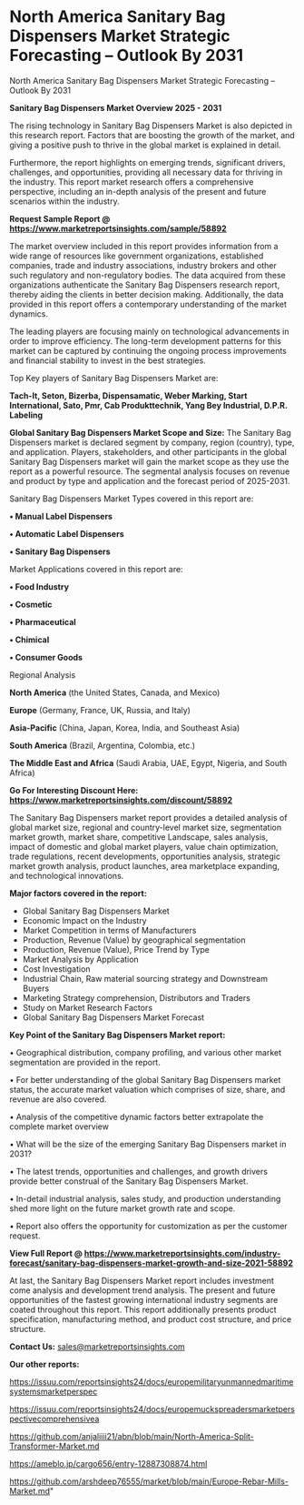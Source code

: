 # North America Sanitary Bag Dispensers Market Strategic Forecasting – Outlook By 2031
North America Sanitary Bag Dispensers Market Strategic Forecasting – Outlook By 2031

<Strong> Sanitary Bag Dispensers Market Overview 2025 - 2031</strong>

The rising technology in Sanitary Bag Dispensers Market is also depicted in this research report. Factors that are boosting the growth of the market, and giving a positive push to thrive in the global market is explained in detail.

Furthermore, the report highlights on emerging trends, significant drivers, challenges, and opportunities, providing all necessary data for thriving in the industry. This report market research offers a comprehensive perspective, including an in-depth analysis of the present and future scenarios within the industry.

<strong>Request Sample Report @ <a href=https://www.marketreportsinsights.com/sample/58892>https://www.marketreportsinsights.com/sample/58892</a></strong>

The market overview included in this report provides information from a wide range of resources like government organizations, established companies, trade and industry associations, industry brokers and other such regulatory and non-regulatory bodies. The data acquired from these organizations authenticate the Sanitary Bag Dispensers research report, thereby aiding the clients in better decision making. Additionally, the data provided in this report offers a contemporary understanding of the market dynamics.

The leading players are focusing mainly on technological advancements in order to improve efficiency. The long-term development patterns for this market can be captured by continuing the ongoing process improvements and financial stability to invest in the best strategies.

Top Key players of Sanitary Bag Dispensers Market are:

<strong>Tach-It, Seton, Bizerba, Dispensamatic, Weber Marking, Start International, Sato, Pmr, Cab Produkttechnik, Yang Bey Industrial, D.P.R. Labeling</strong>

<strong><b>Global Sanitary Bag Dispensers Market Scope and Size:</b></strong>
The Sanitary Bag Dispensers market is declared segment by company, region (country), type, and application. Players, stakeholders, and other participants in the global Sanitary Bag Dispensers market will gain the market scope as they use the report as a powerful resource. The segmental analysis focuses on revenue and product by type and application and the forecast period of 2025-2031.

Sanitary Bag Dispensers Market Types covered in this report are:

<strong>• Manual Label Dispensers

• Automatic Label Dispensers

• Sanitary Bag Dispensers</strong>

Market Applications covered in this report are:

<strong>• Food Industry

• Cosmetic

• Pharmaceutical

• Chimical

• Consumer Goods</strong> 

Regional Analysis

<strong>North America</strong> (the United States, Canada, and Mexico)

<strong>Europe</strong> (Germany, France, UK, Russia, and Italy)

<strong>Asia-Pacific</strong> (China, Japan, Korea, India, and Southeast Asia)

<strong>South America</strong> (Brazil, Argentina, Colombia, etc.)

<strong>The Middle East and Africa</strong> (Saudi Arabia, UAE, Egypt, Nigeria, and South Africa)

<strong>Go For Interesting Discount Here: <a href=https://www.marketreportsinsights.com/discount/58892>https://www.marketreportsinsights.com/discount/58892</a></strong>

The Sanitary Bag Dispensers market report provides a detailed analysis of global market size, regional and country-level market size, segmentation market growth, market share, competitive Landscape, sales analysis, impact of domestic and global market players, value chain optimization, trade regulations, recent developments, opportunities analysis, strategic market growth analysis, product launches, area marketplace expanding, and technological innovations.

<strong><b>Major factors covered in the report:</b></strong>
<ul>
  <li>Global Sanitary Bag Dispensers Market </li>
  <li>Economic Impact on the Industry</li>
  <li>Market Competition in terms of Manufacturers</li>
  <li>Production, Revenue (Value) by geographical segmentation</li>
  <li>Production, Revenue (Value), Price Trend by Type</li>
  <li>Market Analysis by Application</li>
  <li>Cost Investigation</li>
  <li>Industrial Chain, Raw material sourcing strategy and Downstream Buyers</li>
  <li>Marketing Strategy comprehension, Distributors and Traders</li>
  <li>Study on Market Research Factors</li>
  <li>Global Sanitary Bag Dispensers Market Forecast</li>
</ul>

<strong><b>Key Point of the Sanitary Bag Dispensers Market report:</b></strong>

• Geographical distribution, company profiling, and various other market segmentation are provided in the report.

• For better understanding of the global Sanitary Bag Dispensers market status, the accurate market valuation which comprises of size, share, and revenue are also covered.

• Analysis of the competitive dynamic factors better extrapolate the complete market overview

• What will be the size of the emerging Sanitary Bag Dispensers market in 2031?

• The latest trends, opportunities and challenges, and growth drivers provide better construal of the Sanitary Bag Dispensers Market.

• In-detail industrial analysis, sales study, and production understanding shed more light on the future market growth rate and scope.

• Report also offers the opportunity for customization as per the customer request.

<strong><b>View Full Report @ <a href=https://www.marketreportsinsights.com/industry-forecast/sanitary-bag-dispensers-market-growth-and-size-2021-58892>https://www.marketreportsinsights.com/industry-forecast/sanitary-bag-dispensers-market-growth-and-size-2021-58892</a></b></strong>


At last, the Sanitary Bag Dispensers Market report includes investment come analysis and development trend analysis. The present and future opportunities of the fastest growing international industry segments are coated throughout this report. This report additionally presents product specification, manufacturing method, and product cost structure, and price structure.

<strong>Contact Us:</strong>
sales@marketreportsinsights.com

<strong>Our other reports:</strong>

<a href=https://issuu.com/reportsinsights24/docs/europemilitaryunmannedmaritimesystemsmarketperspec>https://issuu.com/reportsinsights24/docs/europemilitaryunmannedmaritimesystemsmarketperspec</a>

<a href=https://issuu.com/reportsinsights24/docs/europemuckspreadersmarketperspectivecomprehensivea>https://issuu.com/reportsinsights24/docs/europemuckspreadersmarketperspectivecomprehensivea</a>

<a href=https://github.com/anjaliiii21/abn/blob/main/North-America-Split-Transformer-Market.md>https://github.com/anjaliiii21/abn/blob/main/North-America-Split-Transformer-Market.md</a>

<a href=https://ameblo.jp/cargo656/entry-12887308874.html>https://ameblo.jp/cargo656/entry-12887308874.html</a>

<a href=https://github.com/arshdeep76555/market/blob/main/Europe-Rebar-Mills-Market.md>https://github.com/arshdeep76555/market/blob/main/Europe-Rebar-Mills-Market.md</a>"
